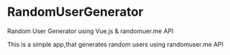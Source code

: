 # RandomUserGenerator
Random User Generator using Vue.js & randomuer.me API

This is a simple app,that generates random users using randomuser.me API
